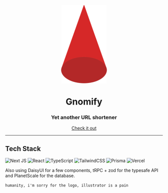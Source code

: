 <div align="center">
<img src="https://raw.githubusercontent.com/Caslus/gnomify/main/public/logo.svg" height=250>
<h1>Gnomify</h1>
<h3>Yet another URL shortener</h3>
  
[Check it out](https://gnomify.vercel.app/)
  
</div>

---

<h2>Tech Stack</h2>

![Next JS](https://img.shields.io/badge/Next-black?style=for-the-badge&logo=next.js&logoColor=white)
![React](https://img.shields.io/badge/react-%2320232a.svg?style=for-the-badge&logo=react&logoColor=%2361DAFB)
![TypeScript](https://img.shields.io/badge/typescript-%23007ACC.svg?style=for-the-badge&logo=typescript&logoColor=white)
![TailwindCSS](https://img.shields.io/badge/tailwindcss-%2338B2AC.svg?style=for-the-badge&logo=tailwind-css&logoColor=white)
![Prisma](https://img.shields.io/badge/Prisma-3982CE?style=for-the-badge&logo=Prisma&logoColor=white)
![Vercel](https://img.shields.io/badge/vercel-%23000000.svg?style=for-the-badge&logo=vercel&logoColor=white)

Also using DaisyUI for a few components, tRPC + zod for the typesafe API and PlanetScale for the database.

    humanity, i'm sorry for the logo, illustrator is a pain
